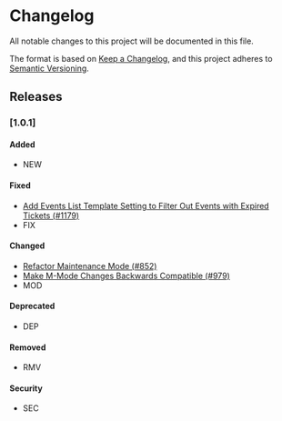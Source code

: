 # Changelog
All notable changes to this project will be documented in this file.

The format is based on [Keep a Changelog](https://keepachangelog.com/en/1.0.0/),
and this project adheres to [Semantic Versioning](https://semver.org/spec/v2.0.0.html).

## Releases

### [1.0.1]

#### Added
 - NEW

#### Fixed
 - [Add Events List Template Setting to Filter Out Events with Expired Tickets (#1179)](https://github.com/eventespresso/cafe/pull/1179)
 - FIX

#### Changed
 - [Refactor Maintenance Mode (#852)](https://github.com/eventespresso/cafe/pull/852)
 - [Make M-Mode Changes Backwards Compatible (#979)](https://github.com/eventespresso/cafe/pull/979)
 - MOD

#### Deprecated
 - DEP

#### Removed
 - RMV

#### Security
 - SEC




